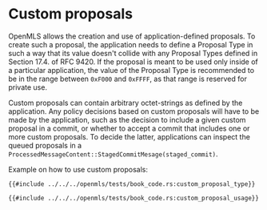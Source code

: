 # Custom proposals

OpenMLS allows the creation and use of application-defined proposals. To create such a proposal, the application needs to define a Proposal Type in such a way that its value doesn't collide with any Proposal Types defined in Section 17.4. of RFC 9420. If the proposal is meant to be used only inside of a particular application, the value of the Proposal Type is recommended to be in the range between `0xF000` and `0xFFFF`, as that range is reserved for private use.

Custom proposals can contain arbitrary octet-strings as defined by the application. Any policy decisions based on custom proposals will have to be made by the application, such as the decision to include a given custom proposal in a commit, or whether to accept a commit that includes one or more custom proposals. To decide the latter, applications can inspect the queued proposals in a `ProcessedMessageContent::StagedCommitMesage(staged_commit)`.

Example on how to use custom proposals:

```rust,no_run,noplayground
{{#include ../../../openmls/tests/book_code.rs:custom_proposal_type}}
```

```rust,no_run,noplayground
{{#include ../../../openmls/tests/book_code.rs:custom_proposal_usage}}
```
